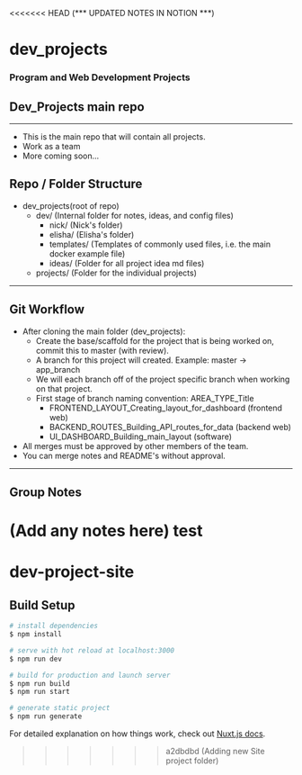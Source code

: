 <<<<<<< HEAD
(*** UPDATED NOTES IN NOTION ***)
# dev_projects
### Program and Web Development Projects
## Dev_Projects main repo
---
+ This is the main repo that will contain all projects.
+ Work as a team
+ More coming soon...
## Repo / Folder Structure
+ dev_projects(root of repo)
  - dev/ (Internal folder for notes, ideas, and config files)
    - nick/ (Nick's folder)
    - elisha/ (Elisha's folder)
    - templates/ (Templates of commonly used files, i.e. the main docker example file)
    - ideas/ (Folder for all project idea md files)
  - projects/ (Folder for the individual projects)
---
## Git Workflow
- After cloning the main folder (dev_projects):
  - Create the base/scaffold for the project that is being worked on, commit this to master (with review).
  - A branch for this project will created. Example: master -> app_branch
  - We will each branch off of the project specific branch when working on that project.
  - First stage of branch naming convention: AREA_TYPE_Title
    - FRONTEND_LAYOUT_Creating_layout_for_dashboard (frontend web)
    - BACKEND_ROUTES_Building_API_routes_for_data (backend web)
    - UI_DASHBOARD_Building_main_layout (software)
- All merges must be approved by other members of the team.
- You can merge notes and README's without approval.
---
## Group Notes
(Add any notes here)
test
=======
# dev-project-site

## Build Setup

```bash
# install dependencies
$ npm install

# serve with hot reload at localhost:3000
$ npm run dev

# build for production and launch server
$ npm run build
$ npm run start

# generate static project
$ npm run generate
```

For detailed explanation on how things work, check out [Nuxt.js docs](https://nuxtjs.org).
>>>>>>> a2dbdbd (Adding new Site project folder)

